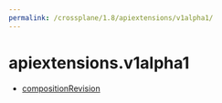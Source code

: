 ```yaml
---
permalink: /crossplane/1.8/apiextensions/v1alpha1/
---
```


# apiextensions.v1alpha1



* [compositionRevision](compositionRevision.md)